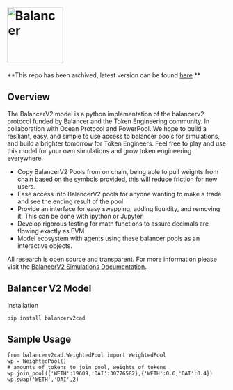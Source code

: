 # <img src="https://github.com/balancer-labs/balancer-core-v2/blob/master/logo.svg" alt="Balancer" height="128px">

**This repo has been archived, latest version can be found [here](https://github.com/balancer-labs/balpy/tree/main/balpy) **

## Overview

The BalancerV2 model is a python implementation of the balancerv2 protocol funded by Balancer and the Token Engineering community. In collaboration with Ocean Protocol and PowerPool. 
We hope to build a resiliant, easy, and simple to use access to balancer pools for simulations, and build a brighter tomorrow for Token Engineers. Feel free to play and use this model for your own simulations and grow token engineering everywhere.

- Copy BalancerV2 Pools from on chain, being able to pull weights from chain based on the symbols provided, this will reduce friction for new users.
- Ease access into BalancerV2 pools for anyone wanting to make a trade and see the ending result of the pool
- Provide an interface for easy swapping, adding liquidity, and removing it. This can be done with ipython or Jupyter
- Develop rigorous testing for math functions to assure decimals are flowing exactly as EVM
- Model ecosystem with agents using these balancer pools as an interactive objects.

All research is open source and transparent. For more information please visit the [BalancerV2 Simulations Documentation](https://metavision-labs.gitbook.io/balancerv2cad/).

## Balancer V2 Model

Installation 
```
pip install balancerv2cad
```

## Sample Usage
```
from balancerv2cad.WeightedPool import WeightedPool
wp = WeightedPool()
# amounts of tokens to join pool, weights of tokens
wp.join_pool({'WETH':19609,'DAI':30776582},{'WETH':0.6,'DAI':0.4})
wp.swap('WETH','DAI',2)
```

